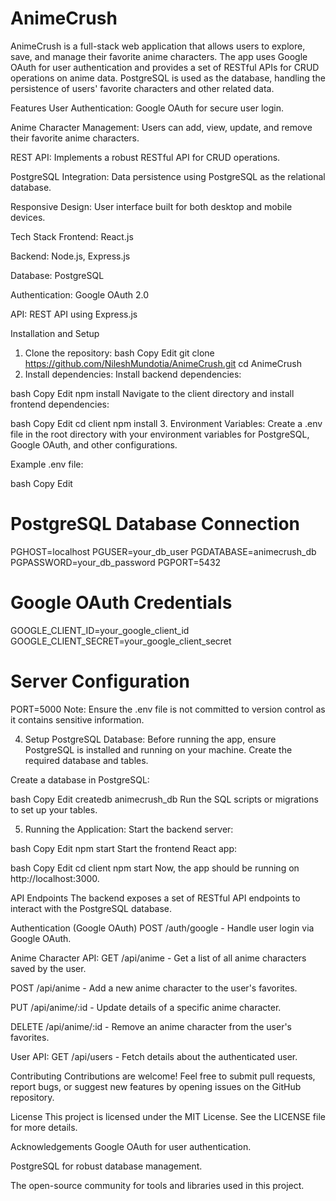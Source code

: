 # AnimeCrush
AnimeCrush is a full-stack web application that allows users to explore, save, and manage their favorite anime characters. The app uses Google OAuth for user authentication and provides a set of RESTful APIs for CRUD operations on anime data. PostgreSQL is used as the database, handling the persistence of users' favorite characters and other related data.

Features
User Authentication: Google OAuth for secure user login.

Anime Character Management: Users can add, view, update, and remove their favorite anime characters.

REST API: Implements a robust RESTful API for CRUD operations.

PostgreSQL Integration: Data persistence using PostgreSQL as the relational database.

Responsive Design: User interface built for both desktop and mobile devices.

Tech Stack
Frontend: React.js

Backend: Node.js, Express.js

Database: PostgreSQL

Authentication: Google OAuth 2.0

API: REST API using Express.js

Installation and Setup
1. Clone the repository:
bash
Copy
Edit
git clone https://github.com/NileshMundotia/AnimeCrush.git
cd AnimeCrush
2. Install dependencies:
Install backend dependencies:

bash
Copy
Edit
npm install
Navigate to the client directory and install frontend dependencies:

bash
Copy
Edit
cd client
npm install
3. Environment Variables:
Create a .env file in the root directory with your environment variables for PostgreSQL, Google OAuth, and other configurations.

Example .env file:

bash
Copy
Edit
# PostgreSQL Database Connection
PGHOST=localhost
PGUSER=your_db_user
PGDATABASE=animecrush_db
PGPASSWORD=your_db_password
PGPORT=5432

# Google OAuth Credentials
GOOGLE_CLIENT_ID=your_google_client_id
GOOGLE_CLIENT_SECRET=your_google_client_secret

# Server Configuration
PORT=5000
Note: Ensure the .env file is not committed to version control as it contains sensitive information.

4. Setup PostgreSQL Database:
Before running the app, ensure PostgreSQL is installed and running on your machine. Create the required database and tables.

Create a database in PostgreSQL:

bash
Copy
Edit
createdb animecrush_db
Run the SQL scripts or migrations to set up your tables.

5. Running the Application:
Start the backend server:

bash
Copy
Edit
npm start
Start the frontend React app:

bash
Copy
Edit
cd client
npm start
Now, the app should be running on http://localhost:3000.

API Endpoints
The backend exposes a set of RESTful API endpoints to interact with the PostgreSQL database.

Authentication (Google OAuth)
POST /auth/google - Handle user login via Google OAuth.

Anime Character API:
GET /api/anime - Get a list of all anime characters saved by the user.

POST /api/anime - Add a new anime character to the user's favorites.

PUT /api/anime/:id - Update details of a specific anime character.

DELETE /api/anime/:id - Remove an anime character from the user's favorites.

User API:
GET /api/users - Fetch details about the authenticated user.

Contributing
Contributions are welcome! Feel free to submit pull requests, report bugs, or suggest new features by opening issues on the GitHub repository.

License
This project is licensed under the MIT License. See the LICENSE file for more details.

Acknowledgements
Google OAuth for user authentication.

PostgreSQL for robust database management.

The open-source community for tools and libraries used in this project.

